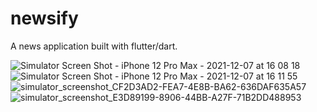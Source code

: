 # newsify

A news application built with flutter/dart.

![Simulator Screen Shot - iPhone 12 Pro Max - 2021-12-07 at 16 08 18](https://user-images.githubusercontent.com/30746679/145054513-7c4d1429-40aa-42ad-b788-55a6daca0f43.png)
![Simulator Screen Shot - iPhone 12 Pro Max - 2021-12-07 at 16 11 55](https://user-images.githubusercontent.com/30746679/145055026-6587d9d4-0f69-483f-aab6-c90f8d92b640.png)
![simulator_screenshot_CF2D3AD2-FEA7-4E8B-BA62-636DAF635A57](https://user-images.githubusercontent.com/30746679/145055597-d31a5df6-e152-490a-94c6-dfa03324a375.png)
![simulator_screenshot_E3D89199-8906-44BB-A27F-71B2DD488953](https://user-images.githubusercontent.com/30746679/145055665-3e2dca43-2862-4301-8852-df68d6b15ab0.png)
